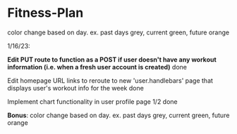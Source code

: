 # Fitness-Plan

color change based on day. ex. past days grey, current green, future orange

1/16/23:

**Edit PUT route to function as a POST if user doesn't have any workout information (i.e. when a fresh user account is created)** done

Edit homepage URL links to reroute to new 'user.handlebars' page that displays user's workout info for the week done

Implement chart functionality in user profile page 1/2 done

**Bonus**: color change based on day. ex. past days grey, current green, future orange

